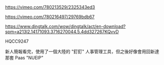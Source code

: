 https://vimeo.com/780213529/2325343ed3

https://vimeo.com/780216497/29769bdb67

https://www.dingtalk.com/wow/dingtalk/act/en-download?spm=a213l2.14171093.3716270044.5.4dd327267KQvvD

HQCC9247

新人簡報看完，使用了一個大陸的 "釘釘" 人事管理工具，但之後好像會用回新達那套 Paas "NUEIP"

